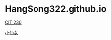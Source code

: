 # HangSong322.github.io
<p><a href="cit230/index.html">CIT 230</a></p>
<p><a href="cit230/minhua.html">小仙女</a></p>
